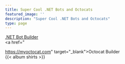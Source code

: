 ```yaml
---
title: Super Cool .NET Bots and Octocats
featured_image: ''
description: "Super Cool .NET Bots and Octocats"
type: page
---
```


<a href="https://mod-dotnet-bot.net/create-your-bot/" target="_blank">.NET Bot Builder</a>
<br />
<a href="

https://myoctocat.com" target="_blank">Octocat Builder</a>
<br/>
{{< album shirts >}}
